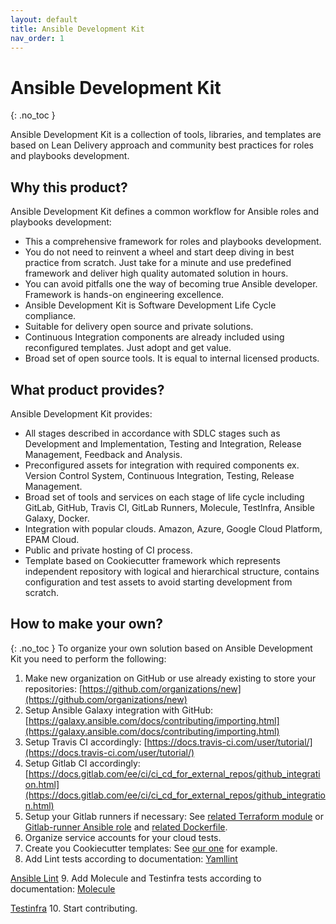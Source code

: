 ```yaml
---
layout: default
title: Ansible Development Kit
nav_order: 1
---
```


# Ansible Development Kit
{: .no_toc }

Ansible Development Kit is a collection of tools, libraries, and templates are based on Lean Delivery approach and community best practices for roles and playbooks development.

## Why this product?

Ansible Development Kit defines a common workflow for Ansible roles and playbooks development:

- This a comprehensive framework for roles and playbooks development.
- You do not need to reinvent a wheel and start deep diving in best practice from scratch. Just take for a minute and use predefined framework and deliver high quality automated solution in hours.
- You can avoid pitfalls one the way of becoming true Ansible developer. Framework is hands-on engineering excellence.
- Ansible Development Kit is Software Development Life Cycle compliance. 
- Suitable for delivery open source and private solutions.
- Continuous Integration components are already included using reconfigured templates. Just adopt and get value.
- Broad set of open source tools. It is equal to internal licensed products.

## What product provides?

Ansible Development Kit provides:

- All stages described in accordance with SDLC stages such as Development and Implementation, Testing and Integration, Release Management, Feedback and Analysis.
- Preconfigured assets for integration with required components ex. Version Control System, Continuous Integration, Testing, Release Management.
- Broad set of tools and services on each stage of life cycle including GitLab, GitHub, Travis CI, GitLab Runners, Molecule, TestInfra, Ansible Galaxy, Docker.
- Integration with popular clouds. Amazon, Azure, Google Cloud Platform, EPAM Cloud.
- Public and private hosting of CI process.
- Template based on Cookiecutter framework which represents independent repository with logical and hierarchical structure, contains configuration and test assets to avoid starting development from scratch.

## How to make your own?
{: .no_toc }
To organize your own solution based on Ansible Development Kit you need to perform the following:

1.  Make new organization on GitHub or use already existing to store your repositories:
[https://github.com/organizations/new](https://github.com/organizations/new)
2.  Setup Ansible Galaxy integration with GitHub:
[https://galaxy.ansible.com/docs/contributing/importing.html](https://galaxy.ansible.com/docs/contributing/importing.html)
3.  Setup Travis CI accordingly:
[https://docs.travis-ci.com/user/tutorial/](https://docs.travis-ci.com/user/tutorial/)
4.  Setup Gitlab CI accordingly:
[https://docs.gitlab.com/ee/ci/ci_cd_for_external_repos/github_integration.html](https://docs.gitlab.com/ee/ci/ci_cd_for_external_repos/github_integration.html)
5.  Setup your Gitlab runners if necessary:
See [related Terraform module](https://github.com/lean-delivery/tf-module-aws-gitlab-runner) or [Gitlab-runner Ansible role](https://github.com/lean-delivery/ansible-role-gitlab-runner) and [related Dockerfile](https://github.com/lean-delivery/docker-ansible-ci).
6.  Organize service accounts for your cloud tests.
7.  Create you Cookiecutter templates:
See [our one](https://github.com/lean-delivery/ansible-development-kit) for example.
8.  Add Lint tests according to documentation:
[Yamllint](https://yamllint.readthedocs.io/en/stable/)

[Ansible Lint](https://docs.ansible.com/ansible-lint/)
9.  Add Molecule and Testinfra tests according to documentation:
[Molecule](https://molecule.readthedocs.io/en/stable/)

[Testinfra](https://testinfra.readthedocs.io/en/latest/)
10.  Start contributing.
